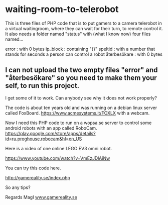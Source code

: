 # waiting-room-to-telerobot
This is three files of PHP code that is to put gamers to a camera telerobot in a virtual waitingroom, where they can wait for their turn, to remote control it.
It also needs a folder named "status" with (what I know now) four files named...

error : with 0 bytes
ip_block :  containing "{}" 
speltid :  with a number that stands for seconds a person can control a robot
återbesökare :  with 0 bytes


I can not upload the two empty files "error" and "återbesökare" so you need to make them your self, to run this project.
----

I get some of it to work.
Can anybody see why it does not work properly?

The code is about ten years old and was running on a debian linux server called FoxBoard.
https://www.acmesystems.it/FOXLX
with a webcam.

Now I need this PHP code to run on a wopsa.se  server to control some android robots
with an app called RoboCam.
https://play.google.com/store/apps/details?id=ru.proghouse.robocam&hl=en_US

Here is a video of one online LEGO EV3 omni robot.

https://www.youtube.com/watch?v=VmEzJDlAiNw

You can try this code here.

http://gamereality.se/index.php


So any tips?

Regards MagI 
www.gamereality.se
